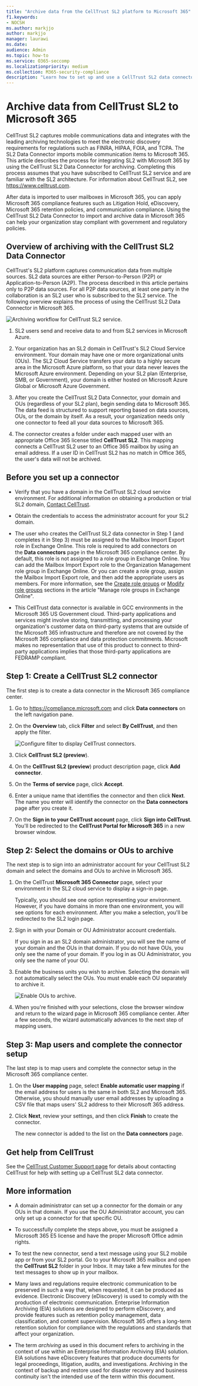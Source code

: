 ```yaml
---
title: "Archive data from the CellTrust SL2 platform to Microsoft 365"
f1.keywords:
- NOCSH
ms.author: markjjo
author: markjjo
manager: laurawi
ms.date: 
audience: Admin
ms.topic: how-to
ms.service: O365-seccomp
ms.localizationpriority: medium
ms.collection: M365-security-compliance
description: "Learn how to set up and use a CellTrust SL2 data connector to import and archive mobile communications data."
---
```



# Archive data from CellTrust SL2 to Microsoft 365

CellTrust SL2 captures mobile communications data and integrates with the leading archiving technologies to meet the electronic discovery requirements for regulations such as FINRA, HIPAA, FOIA, and TCPA. The SL2 Data Connector imports mobile communication items to Microsoft 365. This article describes the process for integrating SL2 with Microsoft 365 by using the CellTrust SL2 Data Connector for archiving. Completing this process assumes that you have subscribed to CellTrust SL2 service and are familiar with the SL2 architecture. For information about CellTrust SL2, see <https://www.celltrust.com>.

After data is imported to user mailboxes in Microsoft 365, you can apply Microsoft 365 compliance features such as Litigation Hold, eDiscovery, Microsoft 365 retention policies, and communication compliance. Using the CellTrust SL2 Data Connector to import and archive data in Microsoft 365 can help your organization stay compliant with government and regulatory policies.

## Overview of archiving with the CellTrust SL2 Data Connector

CellTrust's SL2 platform captures communication data from multiple sources. SL2 data sources are either Person-to-Person (P2P) or Application-to-Person (A2P). The process described in this article pertains only to P2P data sources. For all P2P data sources, at least one party in the collaboration is an SL2 user who is subscribed to the SL2 service. The following overview explains the process of using the CellTrust SL2 Data Connector in Microsoft 365.

![Archiving workflow for CellTrust SL2 service.](../media/CellTrustSL2ConnectorWorkflow.png)

1. SL2 users send and receive data to and from SL2 services in Microsoft Azure.

2. Your organization has an SL2 domain in CellTrust's SL2 Cloud Service environment. Your domain may have one or more organizational units (OUs). The SL2 Cloud Service transfers your data to a highly secure area in the Microsoft Azure platform, so that your data never leaves the Microsoft Azure environment. Depending on your SL2 plan (Enterprise, SMB, or Government), your domain is either hosted on Microsoft Azure Global or Microsoft Azure Government.

3. After you create the CellTrust SL2 Data Connector, your domain and OUs (regardless of your SL2 plan), begin sending data to Microsoft 365. The data feed is structured to support reporting based on data sources, OUs, or the domain by itself. As a result, your organization needs only one connector to feed all your data sources to Microsoft 365.

4. The connector creates a folder under each mapped user with an appropriate Office 365 license titled **CellTrust SL2**. This mapping connects a CellTrust SL2 user to an Office 365 mailbox by using an email address. If a user ID in CellTrust SL2 has no match in Office 365, the user's data will not be archived.

## Before you set up a connector

- Verify that you have a domain in the CellTrust SL2 cloud service environment. For additional information on obtaining a production or trial SL2 domain, [Contact CellTrust](https://www.celltrust.com/contact-us/#form).

- Obtain the credentials to access the administrator account for your SL2 domain.

- The user who creates the CellTrust SL2 data connector in Step 1 (and completes it in Step 3) must be assigned to the Mailbox Import Export role in Exchange Online. This role is required to add connectors on the **Data connectors** page in the Microsoft 365 compliance center. By default, this role is not assigned to a role group in Exchange Online. You can add the Mailbox Import Export role to the Organization Management role group in Exchange Online. Or you can create a role group, assign the Mailbox Import Export role, and then add the appropriate users as members. For more information, see the [Create role groups](/Exchange/permissions-exo/role-groups#create-role-groups) or [Modify role groups](/Exchange/permissions-exo/role-groups#modify-role-groups) sections in the article "Manage role groups in Exchange Online".

- This CellTrust data connector is available in GCC environments in the Microsoft 365 US Government cloud. Third-party applications and services might involve storing, transmitting, and processing your organization's customer data on third-party systems that are outside of the Microsoft 365 infrastructure and therefore are not covered by the Microsoft 365 compliance and data protection commitments. Microsoft makes no representation that use of this product to connect to third-party applications implies that those third-party applications are FEDRAMP compliant.

## Step 1: Create a CellTrust SL2 connector

The first step is to create a data connector in the Microsoft 365 compliance center.

1. Go to <https://compliance.microsoft.com> and click **Data connectors** on the left navigation pane.

2. On the **Overview** tab, click **Filter** and select **By CellTrust**, and then apply the filter.

   ![Configure filter to display CellTrust connectors.](../media/DataConnectorsFilter.png)

3. Click **CellTrust SL2 (preview**).

4. On the **CellTrust SL2 (preview**) product description page, click **Add connector**.

5. On the **Terms of service** page, click **Accept**.

6. Enter a unique name that identifies the connector and then click **Next**. The name you enter will identify the connector on the **Data connectors** page after you create it.

7. On the **Sign in to your CellTrust account** page, click **Sign into CellTrust**. You'll be redirected to the **CellTrust Portal for Microsoft 365** in a new browser window.

## Step 2: Select the domains or OUs to archive

The next step is to sign into an administrator account for your CellTrust SL2 domain and select the domains and OUs to archive in Microsoft 365.

1. On the CellTrust **Microsoft 365 Connector** page, select your environment in the SL2 cloud service to display a sign-in page.

   Typically, you should see one option representing your environment. However, if you have domains in more than one environment, you will see options for each environment. After you make a selection, you'll be redirected to the SL2 login page.

2. Sign in with your Domain or OU Administrator account credentials.

   If you sign in as an SL2 domain administrator, you will see the name of your domain and the OUs in that domain. If you do not have OUs, you only see the name of your domain. If you log in as OU Administrator, you only see the name of your OU.

3. Enable the business units you wish to archive. Selecting the domain will not automatically select the OUs. You must enable each OU separately to archive it.

   ![Enable OUs to archive.](../media/EnableCellTrustOUs.png)

4. When you're finished with your selections, close the browser window and return to the wizard page in Microsoft 365 compliance center. After a few seconds, the wizard automatically advances to the next step of mapping users.

## Step 3: Map users and complete the connector setup

The last step is to map users and complete the connector setup in the Microsoft 365 compliance center.

1. On the **User mapping** page, select **Enable automatic user mapping** if the email address for users is the same in both SL2 and  Microsoft 365. Otherwise, you should manually user email addresses by uploading a CSV file that maps users' SL2 address to their Microsoft 365 address.

2. Click **Next**, review your settings, and then click **Finish** to create the connector.

   The new connector is added to the list on the **Data connectors** page.

## Get help from CellTrust

See the [CellTrust Customer Support page](https://www.celltrust.com/contact-us/#support) for details about contacting CellTrust for help with setting up a CellTrust SL2 data connector.

## More information

- A domain administrator can set up a connector for the domain or any OUs in that domain. If you use the OU Administrator account, you can only set up a connector for that specific OU.

- To successfully complete the steps above, you must be assigned a Microsoft 365 E5 license and have the proper Microsoft Office admin rights.

- To test the new connector, send a text message using your SL2 mobile app or from your SL2 portal. Go to your Microsoft 365 mailbox and open the **CellTrust SL2** folder in your Inbox. It may take a few minutes for the text messages to show up in your mailbox.

- Many laws and regulations require electronic communication to be preserved in such a way that, when requested, it can be produced as evidence. Electronic Discovery (eDiscovery) is used to comply with the production of electronic communication. Enterprise Information Archiving (EIA) solutions are designed to perform eDiscovery, and provide features such as retention policy management, data classification, and content supervision. Microsoft 365 offers a long-term retention solution for compliance with the regulations and standards that affect your organization.

- The term *archiving* as used in this document refers to archiving in the context of use within an Enterprise Information Archiving (EIA) solution. EIA solutions have eDiscovery features that produce documents for legal proceedings, litigation, audits, and investigations. Archiving in the context of backup and restore used for disaster recovery and business continuity isn't the intended use of the term within this document.
